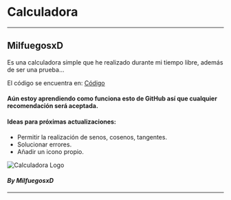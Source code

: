 <!-- Headings -->
# Calculadora
---
## MilfuegosxD

Es una calculadora simple que he realizado durante mi tiempo libre, además de ser una prueba...

El código se encuentra en:
[Código](https://github.com/MilfuegosxD/Calculadora/blob/main/codigo.py"Código.py")

#### Aún estoy aprendiendo como funciona esto de GitHub así que cualquier recomendación será aceptada. 
#### Ideas para próximas actualizaciones:
* Permitir la realización de senos, cosenos, tangentes.
* Solucionar errores.
* Añadir un icono propio.

![Calculadora Logo](https://i.imgur.com/J31OQGp.png)
#### *By MilfuegosxD*
---


